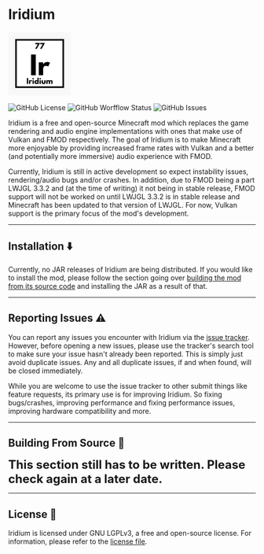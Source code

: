 # Iridium

<img src="src/main/resources/assets/iridium/icon.png" width="128">

![GitHub License](https://img.shields.io/github/license/YoArchh/Iridium)
![GitHub Worfflow Status](https://img.shields.io/github/actions/workflow/status/YoArchh/Iridium/.github/workflows/build.yml)
![GitHub Issues](https://img.shields.io/github/issues/YoArchh/Iridium)

Iridium is a free and open-source Minecraft mod which replaces the game rendering and audio engine implementations with ones that make use of Vulkan and FMOD respectively. The goal of Iridium is to make Minecraft more enjoyable by providing increased frame rates with Vulkan and a better (and potentially more immersive) audio experience with FMOD.

Currently, Iridium is still in active development so expect instability issues, rendering/audio bugs and/or crashes. In addition, due to FMOD being a part LWJGL 3.3.2 and (at the time of writing) it not being in stable release, FMOD support will not be worked on until LWJGL 3.3.2 is in stable release and Minecraft has been updated to that version of LWJGL. For now, Vulkan support is the primary focus of the mod's development.

---

## Installation ⬇️

Currently, no JAR releases of Iridium are being distributed. If you would like to install the mod, please follow the section going over [building the mod from its source code](#building-from-source-) and installing the JAR as a result of that.

---

## Reporting Issues ⚠️

You can report any issues you encounter with Iridium via the [issue tracker](https://github.com/YoArchh/Iridium/issues). However, before opening a new issues, please use the tracker's search tool to make sure your issue hasn't already been reported. This is simply just avoid duplicate issues. Any and all duplicate issues, if and when found, will be closed immediately.

While you are welcome to use the issue tracker to other submit things like feature requests, its primary use is for improving Iridium. So fixing bugs/crashes, improving performance and fixing performance issues, improving hardware compatibility and more.

---

## Building From Source 🔨

<font size="5">**This section still has to be written. Please check again at a later date.**</font>

---

## License 📃

Iridium is licensed under GNU LGPLv3, a free and open-source license. For information, please refer to the [license file](LICENSE).